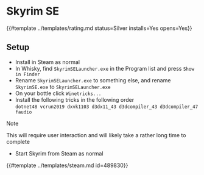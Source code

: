 # Skyrim SE

{{#template ../templates/rating.md status=Silver installs=Yes opens=Yes}}

## Setup

- Install in Steam as normal
- In Whisky, find `SkyrimSELauncher.exe` in the Program list and press `Show in Finder`
- Rename `SkyrimSELauncher.exe` to something else, and rename `SkyrimSE.exe` to `SkyrimSELauncher.exe`
- On your bottle click `Winetricks...`
- Install the following tricks in the following order\
  `dotnet48 vcrun2019 dxvk1103 d3dx11_43 d3dcompiler_43 d3dcompiler_47 faudio`

> [!NOTE]
> This will require user interaction and will likely take a rather long time to complete

- Start Skyrim from Steam as normal

{{#template ../templates/steam.md id=489830}}
